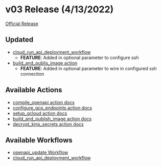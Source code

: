 # v03 Release (4/13/2022)
[Official Release](https://github.com/Auddia/cicd/releases/tag/v03)


## Updated
* [cloud_run_api_deployment_workflow](../../docs/workflows/cloud_run_api_deployment.md)
  * **FEATURE**: Added in optional parameter to configure ssh
* [build_and_publis_image action](../../actions/build_and_publish_image/README.md)  
  * **FEATURE**: Added in optional parameter to wire in configured ssh connection
  
## Available Actions
* [compile_openapi action docs](../../actions/compile_openapi/README.md)
* [configure_gcp_endpoints action docs](../../actions/configure_gcp_endpoints/README.md)
* [setup_gcloud action docs](../../actions/setup_gcloud/README.md)
* [build_and_publish_image action docs](../../actions/build_and_publish_image/README.md)
* [decrypt_kms_secrets action docs](../../actions/decrypt_kms_secrets/README.md)

## Available Workflows
* [openapi_update Workflow](../../docs/workflows/openapi_update.md)
* [cloud_run_api_deployment_workflow](../../docs/workflows/cloud_run_api_deployment.md)
